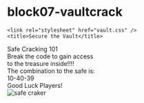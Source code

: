 # block07-vaultcrack
<!DOCTYPE html>
<html lang="en">
  <head>
    <meta charset="UTF-8" />
    <meta http-equiv="X-UA-Compatible" content="IE=edge" />
    <meta name="viewport" content="width=device-width, initial-scale=1.0" />

    <link rel="stylesheet" href="vault.css" />
    <title>Secure the Vault</title>
  </head>
  <body>
    <section>
      Safe Cracking 101
      <br />Break the code to gain access <br />to the treasure inside!!!!
      <br />The combination to the safe is: <br />10-40-39 <br />Good Luck
      Players!
    </section>
    <img
      src="https://sa.kapamilya.com/absnews/abscbnnews/media/2021/life/11/01/army-of-the-dead.jpg"
      alt="safe craker"
    />
  </body>
  <script src="vaultcracker.js"></script>
</html>

